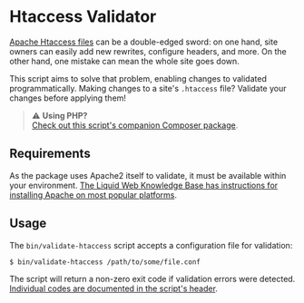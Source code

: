 # Htaccess Validator

[Apache Htaccess files](http://httpd.apache.org/docs/current/howto/htaccess.html) can be a double-edged sword: on one hand, site owners can easily add new rewrites, configure headers, and more. On the other hand, one mistake can mean the whole site goes down.

This script aims to solve that problem, enabling changes to validated programmatically. Making changes to a site's `.htaccess` file? Validate your changes before applying them!

> ⚠️ **Using PHP?**<br>[Check out this script's companion Composer package](https://github.com/liquidweb/htaccess-validator-php).


## Requirements

As the package uses Apache2 itself to validate, it must be available within your environment. [The Liquid Web Knowledge Base has instructions for installing Apache on most popular platforms](https://www.liquidweb.com/kb/install-apache-2-ubuntu-18-04/).


## Usage

The `bin/validate-htaccess` script accepts a configuration file for validation:

```sh
$ bin/validate-htaccess /path/to/some/file.conf
```

The script will return a non-zero exit code if validation errors were detected. [Individual codes are documented in the script's header](bin/validate-htaccess#L15).
